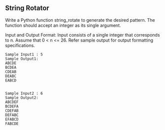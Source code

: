 ## String Rotator

Write a Python function string_rotate to generate the desired pattern. The function should accept an integer as its single argument. 

Input and Output Format:
Input consists of a single integer that corresponds to n.
Assume that 0 < n <= 26. 
Refer sample output for output formatting specifications.

```
Sample Input1 : 5
Sample Output1:
ABCDE
BCDEA
CDEAB
DEABC
EABCD


Sample Input2 : 6
Sample Output2:
ABCDEF
BCDEFA
CDEFAB
DEFABC
EFABCD
FABCDE
```

```
```
